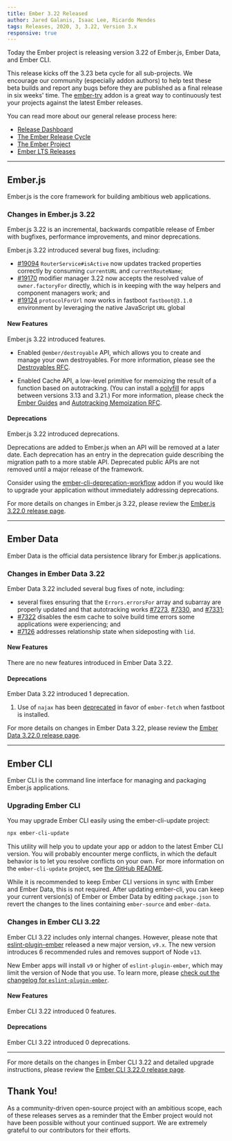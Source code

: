 ```yaml
---
title: Ember 3.22 Released
author: Jared Galanis, Isaac Lee, Ricardo Mendes
tags: Releases, 2020, 3, 3.22, Version 3.x
responsive: true
---
```


Today the Ember project is releasing version 3.22 of Ember.js, Ember Data, and Ember CLI.

This release kicks off the 3.23 beta cycle for all sub-projects. We encourage our community (especially addon authors) to help test these beta builds and report any bugs before they are published as a final release in six weeks' time. The [ember-try](https://github.com/ember-cli/ember-try) addon is a great way to continuously test your projects against the latest Ember releases.

You can read more about our general release process here:

- [Release Dashboard](http://emberjs.com/releases/)
- [The Ember Release Cycle](http://emberjs.com/blog/2013/09/06/new-ember-release-process.html)
- [The Ember Project](http://emberjs.com/blog/2015/06/16/ember-project-at-2-0.html)
- [Ember LTS Releases](http://emberjs.com/blog/2016/02/25/announcing-embers-first-lts.html)

---

## Ember.js

Ember.js is the core framework for building ambitious web applications.

### Changes in Ember.js 3.22

Ember.js 3.22 is an incremental, backwards compatible release of Ember with bugfixes, performance improvements, and minor deprecations.

Ember.js 3.22 introduced several bug fixes, including:

- [#19094](https://github.com/emberjs/ember.js/pull/19094) `RouterService#isActive` now updates tracked properties correctly by consuming `currentURL` and `currentRouteName`;
- [#19170](https://github.com/emberjs/ember.js/pull/19170) modifier manager 3.22 now accepts the resolved value of `owner.factoryFor` directly, which is in keeping with the way helpers and component managers work; and
- [#19124](https://github.com/emberjs/ember.js/pull/19124) `protocolForUrl` now works in fastboot `fastboot@3.1.0` environment by leveraging the native JavaScript `URL` global

#### New Features

Ember.js 3.22 introduced <!-- TODO: Add number --> features.

<!-- TODO: List features -->
- Enabled `@ember/destroyable` API, which allows you to create and manage your own destroyables. For more information, please see the [Destroyables RFC](https://emberjs.github.io/rfcs/0580-destroyables.html).
<!-- alex disable retext-equality -->
- Enabled Cache API, a low-level primitive for memoizing the result of a function based on autotracking. (You can install a [polyfill](https://github.com/ember-polyfills/ember-cache-primitive-polyfill) for apps between versions 3.13 and 3.21.) For more information, please check the [Ember Guides](https://guides.emberjs.com/release/in-depth-topics/autotracking-in-depth/#toc_caching-of-tracked-properties) and [Autotracking Memoization RFC](https://emberjs.github.io/rfcs/0615-autotracking-memoization.html).

#### Deprecations

Ember.js 3.22 introduced <!-- TODO: Add number --> deprecations.

<!-- TODO: List deprecations -->

Deprecations are added to Ember.js when an API will be removed at a later date. Each deprecation has an entry in the deprecation guide describing the migration path to a more stable API. Deprecated public APIs are not removed until a major release of the framework.

Consider using the [ember-cli-deprecation-workflow](https://github.com/mixonic/ember-cli-deprecation-workflow) addon if you would like to upgrade your application without immediately addressing deprecations.

For more details on changes in Ember.js 3.22, please review the [Ember.js 3.22.0 release page](https://github.com/emberjs/ember.js/releases/tag/v3.22.0).

---

## Ember Data

Ember Data is the official data persistence library for Ember.js applications. 

### Changes in Ember Data 3.22

Ember Data 3.22 included several bug fixes of note, including:

- several fixes ensuring that the `Errors.errorsFor` array and subarray are properly updated and that autotracking works [#7273](https://github.com/emberjs/data/pull/7273), [#7330](https://github.com/emberjs/data/pull/7330), and [#7331](https://github.com/emberjs/data/pull/7331);
- [#7322](https://github.com/emberjs/data/pull/7322) disables the esm cache to solve build time errors some applications were experiencing; and
- [#7126](https://github.com/emberjs/data/pull/7126) addresses relationship state when sideposting with `lid`.

#### New Features

There are no new features introduced in Ember Data 3.22.

#### Deprecations

Ember Data 3.22 introduced 1 deprecation.

1. Use of `najax` has been [deprecated](https://github.com/emberjs/data/pull/7230) in favor of `ember-fetch` when fastboot is installed.

For more details on changes in Ember Data 3.22, please review the
[Ember Data 3.22.0 release page](https://github.com/emberjs/data/releases/tag/v3.22.0).

---

## Ember CLI

Ember CLI is the command line interface for managing and packaging Ember.js applications.

### Upgrading Ember CLI

<!--alex ignore easy-->
You may upgrade Ember CLI easily using the ember-cli-update project:

```bash
npx ember-cli-update
```

This utility will help you to update your app or addon to the latest Ember CLI version. You will probably encounter merge conflicts, in which the default behavior is to let you resolve conflicts on your own. For more information on the `ember-cli-update` project, see [the GitHub README](https://github.com/ember-cli/ember-cli-update).

While it is recommended to keep Ember CLI versions in sync with Ember and Ember Data, this is not required. After updating ember-cli, you can keep your current version(s) of Ember or Ember Data by editing `package.json` to revert the changes to the lines containing `ember-source` and `ember-data`.

### Changes in Ember CLI 3.22

Ember CLI 3.22 includes only internal changes. However, please note that [eslint-plugin-ember](https://github.com/ember-cli/eslint-plugin-ember) released a new major version, `v9.x`. The new version introduces 6 recommended rules and removes support of Node `v13`.

New Ember apps will install `v9` or higher of `eslint-plugin-ember`, which may limit the version of Node that you use. To learn more, please [check out the changelog for `eslint-plugin-ember`](https://github.com/ember-cli/eslint-plugin-ember/releases/tag/v9.0.0).

#### New Features

Ember CLI 3.22 introduced 0 features.

#### Deprecations

Ember CLI 3.22 introduced 0 deprecations.

---

For more details on the changes in Ember CLI 3.22 and detailed upgrade
instructions, please review the [Ember CLI 3.22.0 release page](https://github.com/ember-cli/ember-cli/releases/tag/v3.22.0).

## Thank You!

As a community-driven open-source project with an ambitious scope, each of these releases serves as a reminder that the Ember project would not have been possible without your continued support. We are extremely grateful to our contributors for their efforts.
